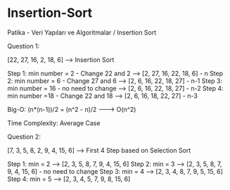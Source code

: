 # Insertion-Sort
Patika - Veri Yapıları ve Algoritmalar / Insertion Sort

Question 1:

[22, 27, 16, 2, 18, 6] --> Insertion Sort

Step 1: min number = 2 - Change 22 and 2 --> [2, 27, 16, 22, 18, 6]      - n
Step 2: min number = 6 - Change 27 and 6 --> [2, 6, 16, 22, 18, 27]      - n-1
Step 3: min number = 16 - no need to change --> [2, 6, 16, 22, 18, 27]   - n-2
Step 4: min number =18 - Change 22 and 18 --> [2, 6, 16, 18, 22, 27]     - n-3

Big-O: (n*(n-1))/2 = (n^2 - n)/2 ---> O(n^2)

Time Complexity: Average Case

Question 2:

[7, 3, 5, 8, 2, 9, 4, 15, 6] --> First 4 Step based on Selection Sort

Step 1: min = 2 --> [2, 3, 5, 8, 7, 9, 4, 15, 6]
Step 2: min = 3 --> [2, 3, 5, 8, 7, 9, 4, 15, 6] - no need to change
Step 3: min = 4 --> [2, 3, 4, 8, 7, 9, 5, 15, 6]
Step 4: min = 5 --> [2, 3, 4, 5, 7, 9, 8, 15, 6]
